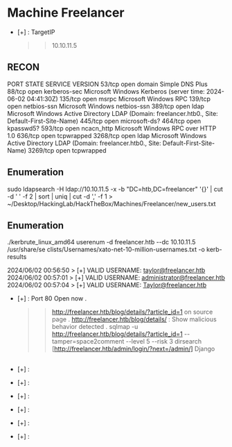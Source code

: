 # Machine Freelancer 

- [+] : TargetIP
   >>	10.10.11.5
   
## RECON 
PORT     STATE SERVICE       VERSION
53/tcp   open  domain        Simple DNS Plus
88/tcp   open  kerberos-sec  Microsoft Windows Kerberos (server time: 2024-06-02 04:41:30Z)
135/tcp  open  msrpc         Microsoft Windows RPC
139/tcp  open  netbios-ssn   Microsoft Windows netbios-ssn
389/tcp  open  ldap          Microsoft Windows Active Directory LDAP (Domain: freelancer.htb0., Site: Default-First-Site-Name)
445/tcp  open  microsoft-ds?
464/tcp  open  kpasswd5?
593/tcp  open  ncacn_http    Microsoft Windows RPC over HTTP 1.0
636/tcp  open  tcpwrapped
3268/tcp open  ldap          Microsoft Windows Active Directory LDAP (Domain: freelancer.htb0., Site: Default-First-Site-Name)
3269/tcp open  tcpwrapped

## Enumeration 

sudo ldapsearch -H ldap://10.10.11.5 -x -b "DC=htb,DC=freelancer" '{}' | cut -d ' ' -f 2 | sort | uniq | cut -d ',' -f 1 > ~/Desktop/HackingLab/HackTheBox/Machines/Freelancer/new_users.txt 

## Enumeration 

./kerbrute_linux_amd64 userenum -d freelancer.htb --dc 10.10.11.5 /usr/share/se	clists/Usernames/xato-net-10-million-usernames.txt -o kerb-results

2024/06/02 00:56:50 >  [+] VALID USERNAME:	 taylor@freelancer.htb
2024/06/02 00:57:01 >  [+] VALID USERNAME:	 administrator@freelancer.htb
2024/06/02 00:57:04 >  [+] VALID USERNAME:	 Taylor@freelancer.htb


- [+] : Port 80 Open now .
   >>	http://freelancer.htb/blog/details/?article_id=1 on source page .
   >>	http://freelancer.htb/blog/details/ : Show malicious behavior detected .
   >>	sqlmap -u http://freelancer.htb/blog/details/?article_id=1 --tamper=space2comment --level 5 --risk 3
   >>	dirsearch [http://freelancer.htb/admin/login/?next=/admin/] Django 
   




##   
  
- [+] : 
   >>	
   
- [+] : 
   >>	
   
- [+] : 
   >>	
   
- [+] : 
   >>	
   
- [+] : 
   >>	
   
- [+] : 
   >>	
   

